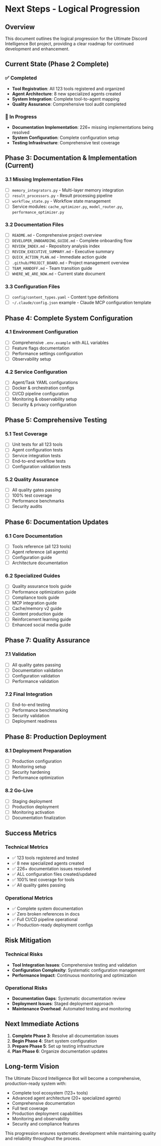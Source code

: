 # Next Steps - Logical Progression

## Overview

This document outlines the logical progression for the Ultimate Discord Intelligence Bot project, providing a clear roadmap for continued development and enhancement.

## Current State (Phase 2 Complete)

### ✅ Completed

- **Tool Registration**: All 123 tools registered and organized
- **Agent Architecture**: 8 new specialized agents created
- **System Integration**: Complete tool-to-agent mapping
- **Quality Assurance**: Comprehensive tool audit completed

### 🔄 In Progress

- **Documentation Implementation**: 226+ missing implementations being resolved
- **System Configuration**: Complete configuration setup
- **Testing Infrastructure**: Comprehensive test coverage

## Phase 3: Documentation & Implementation (Current)

### 3.1 Missing Implementation Files

- [ ] `memory_integrators.py` - Multi-layer memory integration
- [ ] `result_processors.py` - Result processing pipeline
- [ ] `workflow_state.py` - Workflow state management
- [ ] Service modules: `cache_optimizer.py`, `model_router.py`, `performance_optimizer.py`

### 3.2 Documentation Files

- [ ] `README.md` - Comprehensive project overview
- [ ] `DEVELOPER_ONBOARDING_GUIDE.md` - Complete onboarding flow
- [ ] `REVIEW_INDEX.md` - Repository analysis index
- [ ] `REVIEW_EXECUTIVE_SUMMARY.md` - Executive summary
- [ ] `QUICK_ACTION_PLAN.md` - Immediate action guide
- [ ] `.github/PROJECT_BOARD.md` - Project management overview
- [ ] `TEAM_HANDOFF.md` - Team transition guide
- [ ] `WHERE_WE_ARE_NOW.md` - Current state document

### 3.3 Configuration Files

- [ ] `config/content_types.yaml` - Content type definitions
- [ ] `~/.claude/config.json` example - Claude MCP configuration template

## Phase 4: Complete System Configuration

### 4.1 Environment Configuration

- [ ] Comprehensive `.env.example` with ALL variables
- [ ] Feature flags documentation
- [ ] Performance settings configuration
- [ ] Observability setup

### 4.2 Service Configuration

- [ ] Agent/Task YAML configurations
- [ ] Docker & orchestration configs
- [ ] CI/CD pipeline configuration
- [ ] Monitoring & observability setup
- [ ] Security & privacy configuration

## Phase 5: Comprehensive Testing

### 5.1 Test Coverage

- [ ] Unit tests for all 123 tools
- [ ] Agent configuration tests
- [ ] Service integration tests
- [ ] End-to-end workflow tests
- [ ] Configuration validation tests

### 5.2 Quality Assurance

- [ ] All quality gates passing
- [ ] 100% test coverage
- [ ] Performance benchmarks
- [ ] Security audits

## Phase 6: Documentation Updates

### 6.1 Core Documentation

- [ ] Tools reference (all 123 tools)
- [ ] Agent reference (all agents)
- [ ] Configuration guide
- [ ] Architecture documentation

### 6.2 Specialized Guides

- [ ] Quality assurance tools guide
- [ ] Performance optimization guide
- [ ] Compliance tools guide
- [ ] MCP integration guide
- [ ] Cache/memory v2 guide
- [ ] Content production guide
- [ ] Reinforcement learning guide
- [ ] Enhanced social media guide

## Phase 7: Quality Assurance

### 7.1 Validation

- [ ] All quality gates passing
- [ ] Documentation validation
- [ ] Configuration validation
- [ ] Performance validation

### 7.2 Final Integration

- [ ] End-to-end testing
- [ ] Performance benchmarking
- [ ] Security validation
- [ ] Deployment readiness

## Phase 8: Production Deployment

### 8.1 Deployment Preparation

- [ ] Production configuration
- [ ] Monitoring setup
- [ ] Security hardening
- [ ] Performance optimization

### 8.2 Go-Live

- [ ] Staging deployment
- [ ] Production deployment
- [ ] Monitoring activation
- [ ] Documentation finalization

## Success Metrics

### Technical Metrics

- ✅ 123 tools registered and tested
- ✅ 8 new specialized agents created
- ✅ 226+ documentation issues resolved
- ✅ ALL configuration files created/updated
- ✅ 100% test coverage for tools
- ✅ All quality gates passing

### Operational Metrics

- ✅ Complete system documentation
- ✅ Zero broken references in docs
- ✅ Full CI/CD pipeline operational
- ✅ Production-ready deployment configs

## Risk Mitigation

### Technical Risks

- **Tool Integration Issues**: Comprehensive testing and validation
- **Configuration Complexity**: Systematic configuration management
- **Performance Impact**: Continuous monitoring and optimization

### Operational Risks

- **Documentation Gaps**: Systematic documentation review
- **Deployment Issues**: Staged deployment approach
- **Maintenance Overhead**: Automated testing and monitoring

## Next Immediate Actions

1. **Complete Phase 3**: Resolve all documentation issues
2. **Begin Phase 4**: Start system configuration
3. **Prepare Phase 5**: Set up testing infrastructure
4. **Plan Phase 6**: Organize documentation updates

## Long-term Vision

The Ultimate Discord Intelligence Bot will become a comprehensive, production-ready system with:

- Complete tool ecosystem (123+ tools)
- Advanced agent architecture (20+ specialized agents)
- Comprehensive documentation
- Full test coverage
- Production deployment capabilities
- Monitoring and observability
- Security and compliance features

This progression ensures systematic development while maintaining quality and reliability throughout the process.
